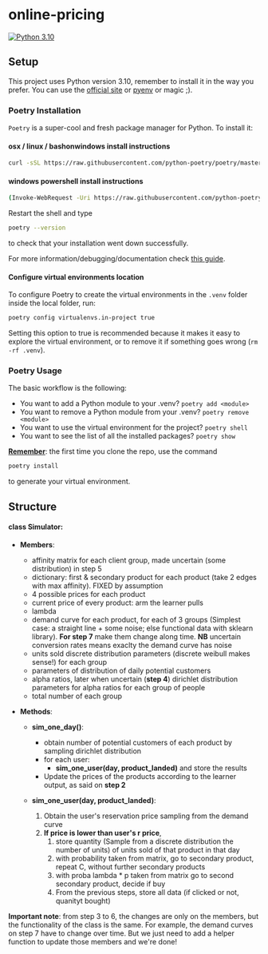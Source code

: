 # online-pricing
[![Python 3.10](https://img.shields.io/badge/python-3.10-green.svg)](https://www.python.org/downloads/release/python-3100/)
## Setup

This project uses Python version 3.10, remember to install it  in the way you prefer.
You can use the [official site](https://www.python.org/downloads/) or [pyenv](https://github.com/pyenv/pyenv) or magic ;).

### Poetry Installation

`Poetry` is a super-cool and fresh package manager for Python. To install it:

#### osx / linux / bashonwindows install instructions
```sh 
curl -sSL https://raw.githubusercontent.com/python-poetry/poetry/master/get-poetry.py | python -
```
#### windows powershell install instructions

```sh
(Invoke-WebRequest -Uri https://raw.githubusercontent.com/python-poetry/poetry/master/get-poetry.py -UseBasicParsing).Content | python -
```

Restart the shell and type
```sh
poetry --version
```
to check that your installation went down successfully.

For more information/debugging/documentation check [this guide](https://python-poetry.org/docs/).

#### Configure virtual environments location
To configure Poetry to create the virtual environments in the `.venv` folder inside the local folder, run:
```sh
poetry config virtualenvs.in-project true
```
Setting this option to true is recommended because it makes it easy to explore the virtual environment, or to remove it if something goes wrong (`rm -rf .venv`).

### Poetry Usage

The basic workflow is the following:
* You want to add a Python module to your .venv? `poetry add <module>`
* You want to remove a Python module from your .venv? `poetry remove <module>`
* You want to use the virtual environment for the project? `poetry shell`
* You want to see the list of all the installed packages? `poetry show`

<ins>**Remember**</ins>:
the first time you clone the repo, use the command
```sh
poetry install
```
to generate your virtual environment.

## Structure 

#### class Simulator:
- ****Members****:
  - affinity matrix for each client group, made uncertain (some distribution) in step 5
  - dictionary: first & secondary product for each product (take 2 edges with max affinity). FIXED by assumption
  - 4 possible prices for each product
  - current price of every product: arm the learner pulls
  - lambda
  - demand curve for each product, for each of 3 groups (Simplest case: a straight line + some noise; else functional data with sklearn library). **For step 7** make them change along time. **NB** uncertain conversion rates means exaclty the demand curve has noise
  - units sold discrete distribution parameters (discrete weibull makes sense!) for each group 
  - parameters of distribution of daily potential customers
  - alpha ratios, later when uncertain (**step 4**) dirichlet distribution parameters for alpha ratios for each group of people
  - total number of each group


- __Methods__:
  - **sim_one_day()**:
    - obtain number of potential customers of each product by sampling dirichlet distribution
    - for each user:
      - **sim_one_user(day, product_landed)** and store the results
    - Update the prices of the products according to the learner output, as said on **step 2**


  - **sim_one_user(day, product_landed)**:
    1. Obtain the user's reservation price sampling from the demand curve
    2. **If price is lower than user's r price**,
       1. store quantity (Sample from a discrete distribution the number of units) of units sold of that product in that day
       2. with probability taken from matrix, go to secondary product, repeat C, without further secondary products
       3. with proba lambda * p taken from matrix go to second secondary product, decide if buy
       4. From the previous steps, store all data (if clicked or not, quanityt bought)

**Important note**:     from step 3 to 6, the changes are only on the members, but the functionality of the class is the same.
For example, the demand curves on step 7 have to change over time. But we just need to add a helper function to update those members and we're done!

